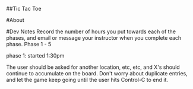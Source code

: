 ##Tic Tac Toe

#About


#Dev Notes
Record the number of hours you put towards each of the phases, and email or
message your instructor when you complete each phase.
Phase 1 - 5

phase 1: started 1:30pm

The user should be asked for another location, etc, etc, and X's should continue
 to accumulate on the board. Don't worry about duplicate entries, and let the
 game keep going until the user hits Control-C to end it.
